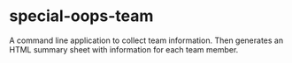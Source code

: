 # special-oops-team
A command line application to collect team information. Then generates an HTML summary sheet with information for each team member.

